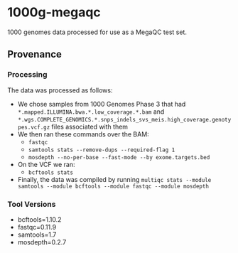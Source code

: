 # 1000g-megaqc
1000 genomes data processed for use as a MegaQC test set.

## Provenance

### Processing
The data was processed as follows:

* We chose samples from 1000 Genomes Phase 3 that had `*.mapped.ILLUMINA.bwa.*.low_coverage.*.bam` and `*.wgs.COMPLETE_GENOMICS.*.snps_indels_svs_meis.high_coverage.genotypes.vcf.gz` files associated with them
* We then ran these commands over the BAM:
	* `fastqc`
	* `samtools stats --remove-dups --required-flag 1`
	* `mosdepth --no-per-base --fast-mode --by exome.targets.bed`
* On the VCF we ran:
	* `bcftools stats`
* Finally, the data was compiled by running `multiqc stats --module samtools --module bcftools --module fastqc --module mosdepth`

### Tool Versions

* bcftools=1.10.2
* fastqc=0.11.9
* samtools=1.7
* mosdepth=0.2.7

